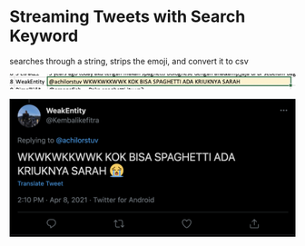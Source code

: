 # Streaming Tweets with Search Keyword

searches through a string, strips the emoji, and convert it to csv

![image info](./assets/images/example-1-csv.png)

![image info](./assets/images/example-1-original-tweet.png)
